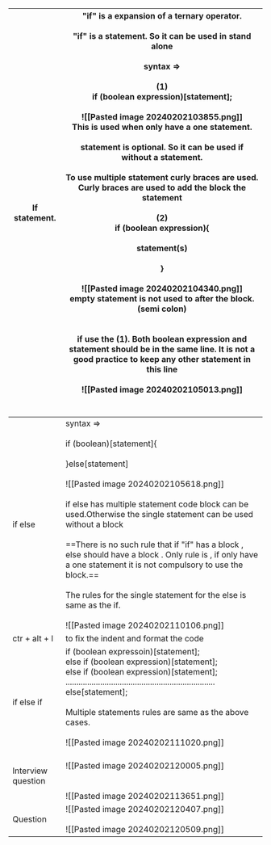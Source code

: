 | If statement.              | "if" is a expansion of a ternary operator.<br><br>"if" is a statement. So it can be used in stand alone<br><br>syntax => <br><br>(1)<br>if (boolean expression)[statement];<br><br>![[Pasted image 20240202103855.png]]<br>This is used when only have a one statement.<br><br>statement is optional. So it can be used if without a statement.<br><br>To use multiple statement curly braces are used. Curly braces are used to add the  block the statement<br><br>(2)<br>if (boolean expression){<br><br>      statement(s)<br><br>}<br><br>![[Pasted image 20240202104340.png]]<br>empty statement is not used to after the block. (semi colon)<br><br><br>if use the (1). Both boolean expression and statement should be in the same line. It is not a good practice to keep any other statement in this line <br><br>![[Pasted image 20240202105013.png]]<br><br><br> |
| -------------------------- | ---------------------------------------------------------------------------------------------------------------------------------------------------------------------------------------------------------------------------------------------------------------------------------------------------------------------------------------------------------------------------------------------------------------------------------------------------------------------------------------------------------------------------------------------------------------------------------------------------------------------------------------------------------------------------------------------------------------------------------------------------------------------------------------------------------------------------------------------------------------------------- |
| if else                    | syntax => <br><br>if (boolean)[statement]{<br><br>}else[statement]<br><br>![[Pasted image 20240202105618.png]]<br><br>if else has multiple statement code block can be used.Otherwise the single statement can be used without a block<br><br>==There is no such rule that if "if" has a block , else should have a block . Only rule is , if only have a one statement it is not compulsory to use the block.==<br><br>The rules for the single statement for the else is same as the if.<br><br>![[Pasted image 20240202110106.png]]<br>                                                                                                                                                                                                                                                                                                                                   |
| ctr + alt + l              | to fix the indent and format the code<br>                                                                                                                                                                                                                                                                                                                                                                                                                                                                                                                                                                                                                                                                                                                                                                                                                                    |
| if else if                 | if (boolean expressoin)[statement];<br>else if (boolean expression)[statement];<br>else if (boolean expression)[statement];<br>.....................................................................<br>else[statement];<br><br>Multiple statements rules are same as the above cases.<br><br>![[Pasted image 20240202111020.png]]<br><br>                                                                                                                                                                                                                                                                                                                                                                                                                                                                                                                                   |
| Interview question<br><br> | ![[Pasted image 20240202120005.png]]<br><br><br>![[Pasted image 20240202113651.png]]<br>                                                                                                                                                                                                                                                                                                                                                                                                                                                                                                                                                                                                                                                                                                                                                                                     |
| Question                   | ![[Pasted image 20240202120407.png]]<br><br>![[Pasted image 20240202120509.png]]<br>                                                                                                                                                                                                                                                                                                                                                                                                                                                                                                                                                                                                                                                                                                                                                                                         |